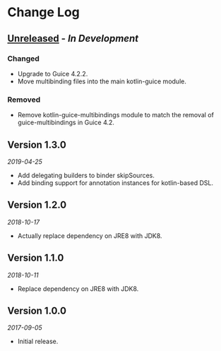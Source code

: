 Change Log
==========

## [Unreleased] - _In Development_

### Changed
* Upgrade to Guice 4.2.2.
* Move multibinding files into the main kotlin-guice module.

### Removed
* Remove kotlin-guice-multibindings module to match the removal of guice-multibindings in Guice 4.2.

## Version 1.3.0

_2019-04-25_

* Add delegating builders to binder skipSources.
* Add binding support for annotation instances for kotlin-based DSL.

## Version 1.2.0

_2018-10-17_

* Actually replace dependency on JRE8 with JDK8.

## Version 1.1.0

_2018-10-11_

* Replace dependency on JRE8 with JDK8.

## Version 1.0.0

_2017-09-05_

* Initial release.

[Unreleased]: https://github.com/authzee/kotlin-guice/compare/1.3.0...HEAD
